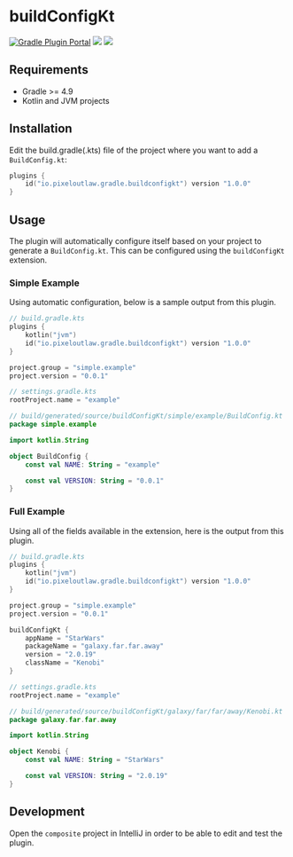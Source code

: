 # buildConfigKt
[![][gradlePluginPortal]](https://plugins.gradle.org/plugin/io.pixeloutlaw.gradle.buildconfigkt)
[![][travisCi]](https://travis-ci.com/PixelOutlaw/buildconfig-gradle-plugin)
[![][buildkite]](https://buildkite.com/pixeloutlaw/buildconfigkt-gradle-plugin)

## Requirements
* Gradle >= 4.9
* Kotlin and JVM projects

## Installation
Edit the build.gradle(.kts) file of the project where you want to add a `BuildConfig.kt`:
```kotlin
plugins {
    id("io.pixeloutlaw.gradle.buildconfigkt") version "1.0.0"
}
```

## Usage
The plugin will automatically configure itself based on your project to generate a `BuildConfig.kt`. This can be
configured using the `buildConfigKt` extension.

### Simple Example
Using automatic configuration, below is a sample output from this plugin.
```kotlin
// build.gradle.kts
plugins {
    kotlin("jvm")
    id("io.pixeloutlaw.gradle.buildconfigkt") version "1.0.0"
}

project.group = "simple.example"
project.version = "0.0.1"
```
```kotlin
// settings.gradle.kts
rootProject.name = "example"
```
```kotlin
// build/generated/source/buildConfigKt/simple/example/BuildConfig.kt
package simple.example

import kotlin.String

object BuildConfig {
    const val NAME: String = "example"

    const val VERSION: String = "0.0.1"
}
```
### Full Example
Using all of the fields available in the extension, here is the output from this plugin.
```kotlin
// build.gradle.kts
plugins {
    kotlin("jvm")
    id("io.pixeloutlaw.gradle.buildconfigkt") version "1.0.0"
}

project.group = "simple.example"
project.version = "0.0.1"

buildConfigKt {
    appName = "StarWars"
    packageName = "galaxy.far.far.away"
    version = "2.0.19"
    className = "Kenobi"
}
```
```kotlin
// settings.gradle.kts
rootProject.name = "example"
```
```kotlin
// build/generated/source/buildConfigKt/galaxy/far/far/away/Kenobi.kt
package galaxy.far.far.away

import kotlin.String

object Kenobi {
    const val NAME: String = "StarWars"

    const val VERSION: String = "2.0.19"
}
```

## Development
Open the `composite` project in IntelliJ in order to be able to edit and test the plugin.

[gradlePluginPortal]: https://img.shields.io/maven-metadata/v/https/plugins.gradle.org/m2/io/pixeloutlaw/gradle/buildConfigKt/maven-metadata.xml.svg "Gradle Plugin Portal"
[travisCi]: https://img.shields.io/travis/com/PixelOutlaw/buildconfig-gradle-plugin.svg
[buildkite]: https://img.shields.io/buildkite/1cdd375854f9e706fe6a1173a5f7e232bb8f022de20f4f4aa8.svg
